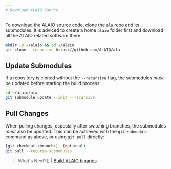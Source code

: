 ```yaml
---
# Download ALAIO Source
---
```


To download the ALAIO source code, clone the `ala` repo and its submodules. It is adviced to create a home `alaio` folder first and download all the ALAIO related software there:

```sh
mkdir -p ~/alaio && cd ~/alaio
git clone --recursive https://github.com/ALAIO/ala
```

## Update Submodules

If a repository is cloned without the `--recursive` flag, the submodules *must* be updated before starting the build process:

```sh
cd ~/alaio/ala
git submodule update --init --recursive
```

## Pull Changes

When pulling changes, especially after switching branches, the submodules *must* also be updated. This can be achieved with the `git submodule` command as above, or using `git pull` directly:

```sh
[git checkout <branch>]  (optional)
git pull --recurse-submodules
```

> What's Next?]]
| [Build ALAIO binaries](02_build-alaio-binaries.md)

